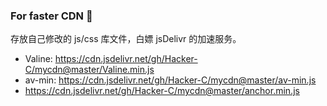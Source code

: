 ### For faster CDN 🚀

存放自己修改的 js/css 库文件，白嫖 jsDelivr 的加速服务。  

- Valine: https://cdn.jsdelivr.net/gh/Hacker-C/mycdn@master/Valine.min.js
- av-min: https://cdn.jsdelivr.net/gh/Hacker-C/mycdn@master/av-min.js
- https://cdn.jsdelivr.net/gh/Hacker-C/mycdn@master/anchor.min.js


